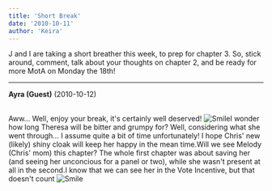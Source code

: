 ```yaml
---
title: 'Short Break'
date: '2010-10-11'
author: 'Keira'
---
```


J and I are taking a short breather this week, to prep for chapter 3. So, stick around, comment, talk about your thoughts on chapter 2, and be ready for more MotA on Monday the 18th!

---
**Ayra (Guest)** (2010-10-12)

<br>Aww... Well, enjoy your break, it's certainly well deserved! <img src="//smilies/smile.gif" alt="Smile" border="0">I wonder how long Theresa will be bitter and grumpy for? Well, considering what she went through... I assume quite a bit of time unfortunately! I hope Chris' new (likely) shiny cloak will keep her happy in the mean time.Will we see Melody (Chris' mom) this chapter? The whole first chapter was about saving her (and seeing her unconcious for a panel or two), while she wasn't present at all in the second.I know that we can see her in the Vote Incentive, but that doesn't count <img src="//smilies/smile.gif" alt="Smile" border="0">

